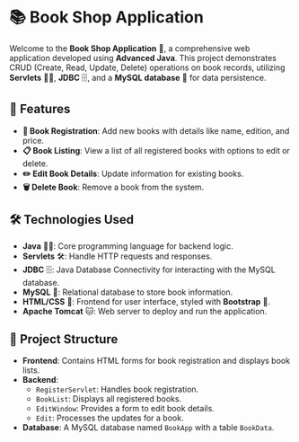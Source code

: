 # 📚 Book Shop Application

Welcome to the **Book Shop Application** 🎉, a comprehensive web application developed using **Advanced Java**. This project demonstrates CRUD (Create, Read, Update, Delete) operations on book records, utilizing **Servlets** 🧑‍💻, **JDBC** 🗄️, and a **MySQL database** 💾 for data persistence.

## 🌟 Features

- **📖 Book Registration**: Add new books with details like name, edition, and price.
- **📋 Book Listing**: View a list of all registered books with options to edit or delete.
- **✏️ Edit Book Details**: Update information for existing books.
- **🗑️ Delete Book**: Remove a book from the system.

## 🛠️ Technologies Used

- **Java** 🧑‍💻: Core programming language for backend logic.
- **Servlets** 🛠️: Handle HTTP requests and responses.
- **JDBC** 🗄️: Java Database Connectivity for interacting with the MySQL database.
- **MySQL** 💾: Relational database to store book information.
- **HTML/CSS** 🎨: Frontend for user interface, styled with **Bootstrap** 👢.
- **Apache Tomcat** 🐱: Web server to deploy and run the application.

## 📂 Project Structure

- **Frontend**: Contains HTML forms for book registration and displays book lists.
- **Backend**: 
  - `RegisterServlet`: Handles book registration.
  - `BookList`: Displays all registered books.
  - `EditWindow`: Provides a form to edit book details.
  - `Edit`: Processes the updates for a book.
- **Database**: A MySQL database named `BookApp` with a table `BookData`.


